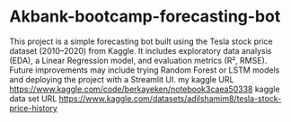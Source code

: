 # Akbank-bootcamp-forecasting-bot
This project is a simple forecasting bot built using the Tesla stock price dataset (2010–2020) from Kaggle.  It includes exploratory data analysis (EDA), a Linear Regression model, and evaluation metrics (R², RMSE).  Future improvements may include trying Random Forest or LSTM models and deploying the project with a Streamlit UI.
my kaggle URL https://www.kaggle.com/code/berkayeken/notebook3caea50338
kaggle data set URL https://www.kaggle.com/datasets/adilshamim8/tesla-stock-price-history
